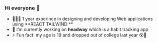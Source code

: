 ### Hi everyone 👋
- 🧑🏽‍💻 1 year experince in designing and developing Web applications using **REACT TAILWIND **
- 🔭 I’m currently working on **headway** which is a habit tracking app
- ⚡ Fun fact: my age is 19 and dropped out of college last year 😵🙂

<!--
**Saurabhdaswant/SaurabhDaswant** is a ✨ _special_ ✨ repository because its `README.md` (this file) appears on your GitHub profile.

Here are some ideas to get you started:

Cancel changes
- 🌱 I’m currently learning ...
- 👯 I’m looking to collaborate on ...
- 🤔 I’m looking for help with ...
- 💬 Ask me about ...
- 📫 How to reach me: ...
- 😄 Pronouns: ...
- ⚡ Fun fact: ...
-->
